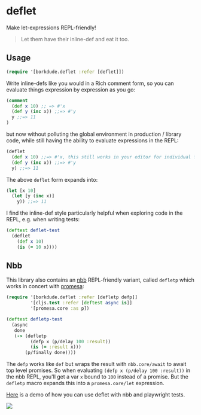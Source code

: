 # deflet

Make let-expressions REPL-friendly!

> Let them have their inline-def and eat it too.

## Usage

``` clojure
(require '[borkdude.deflet :refer [deflet]])
```

Write inline-defs like you would in a Rich comment form, so you can evaluate
things expression by expression as you go:

``` clojure
(comment
  (def x 10) ;; => #'x
  (def y (inc x)) ;;=> #'y
  y ;;=> 11
)
```

but now without polluting the global environment in production / library code,
while still having the ability to evaluate expressions in the REPL:

``` clojure
(deflet
  (def x 10) ;;=> #'x, this still works in your editor for individual forms
  (def y (inc x)) ;;=> #'y
  y) ;;=> 11
```

The above `deflet` form expands into:

``` clojure
(let [x 10]
  (let [y (inc x)]
    y)) ;;=> 11
```

I find the inline-def style particularly helpful when exploring code in the REPL, e.g. when writing tests:

``` clojure
(deftest deflet-test
  (deflet
    (def x 10)
    (is (= 10 x))))
```

## Nbb

This library also contains an [nbb](https://github.com/babashka/nbb) REPL-friendly variant, called `defletp` which works in concert with [promesa](https://github.com/funcool/promesa):

``` clojure
(require '[borkdude.deflet :refer [defletp defp]]
         '[cljs.test :refer [deftest async is]]
         '[promesa.core :as p])

(deftest defletp-test
  (async
   done
   (-> (defletp
         (defp x (p/delay 100 :result))
         (is (= :result x)))
       (p/finally done))))
```

The `defp` works like `def` but wraps the result with `nbb.core/await` to await
top level promises. So when evaluating `(defp x (p/delay 100 :result))` in the
nbb REPL, you'll get a var `x` bound to `100` instead of a promise. But the
`defletp` macro expands this into a `promesa.core/let` expression.

[Here](examples/playwright) is a demo of how you can use deflet with nbb and playwright tests.

<img src="https://user-images.githubusercontent.com/284934/222552490-439cb704-d0b0-4650-b0fc-0e18f49423eb.png">
